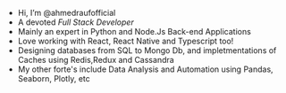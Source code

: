 - Hi, I’m @ahmedraufofficial
- A devoted *Full Stack Developer*
- Mainly an expert in Python and Node.Js Back-end Applications
- Love working with React, React Native and Typescript too!
- Designing databases from SQL to Mongo Db, and impletmentations of Caches using Redis,Redux and Cassandra
- My other forte's include Data Analysis and Automation using Pandas, Seaborn, Plotly, etc

<!---
ahmedraufofficial/ahmedraufofficial is a ✨ special ✨ repository because its `README.md` (this file) appears on your GitHub profile.
You can click the Preview link to take a look at your changes.
--->
